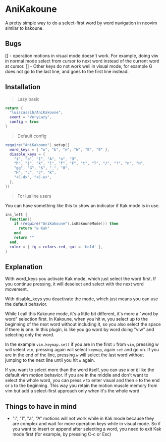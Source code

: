# AniKakoune
A pretty simple way to do a select-first word by word navigation in neovim similar to kakoune.

## Bugs
[] - operation motions in visual mode doesn't work. For example, doing viw in normal mode select from cursor to next word instead of the current word at cursor.
[] - Other keys do not work well in visual mode, for example G does not go to the last line, and goes to the first line instead.

## Installation
> Lazy basic
```lua
return {
  "luiscassih/AniKakoune",
  event = "VeryLazy",
  config = true
}
```
> Default config
```lua
require("AniKakoune").setup({
  word_keys = { "w", "b", "e", "W", "B", "E" },
  disable_keys = {
    "i", "a", "I", "A", "o", "O",
    "h", "j", "k", "l", "f", "F", "t", "T", "/", "?", "n", "N",
    "gg", "G", "$", "_", "0",
    "H", "L", "J", "K",
    "<C-d>", "<C-u>",
  },
})
```

> For lualine users

You can have something like this to show an indicator if Kak mode is in use.
```lua
ins_left {
  function()
    if (require("AniKakoune").isKakouneMode()) then
      return "◎ Kak"
    end
    return ""
  end,
  color = { fg = colors.red, gui = 'bold' },
}
```
## Explanation
With word_keys you activate Kak mode, which just select the word first. If you continue pressing, it will deselect and select with the next word movement.

With disable_keys you deactivate the mode, which just means you can use the default behavior.

While I call this Kakoune mode, it's a little bit different, it's more a "word by word" selection first. In Kakoune, when you hit w, you select up to the beginning of the next word without including it, so you also select the space if there is one. In this plugin, is like you go word by word doing "viw" and selecting only the word.

In the example `vim.keymap.set(` if you are in the first `i` from `vim`, pressing w will select `vim`, pressing again will select `keymap`, again `set` and go on. If you are in the end of the line, pressing `w` will select the last word without jumping to the next line until you hit `w` again.

If you want to select more than the word itself, you can use `W` or `B` like the default vim motion behavior. If you are in the middle and don't want to select the whole word, you can press `v` to enter visual and then `e` to the end or `b` to the beginning. This way you retain the motion muscle memory from vim but add a select-first approach only when it's the whole word.

## Things to have in mind
- "i", "I", "a", "A" motions will not work while in Kak mode because they are complex and wait for more operation keys while in visual mode. So if you want to insert or append after selecting a word, you need to exit Kak mode first (for example, by pressing C-c or Esc)
